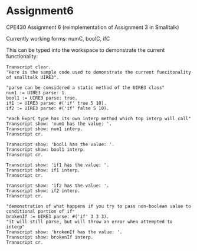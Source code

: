 # Assignment6
CPE430 Assignment 6 (reimplementation of Assignment 3 in Smalltalk)

Currently working forms: numC, boolC, ifC

This can be typed into the workspace to demonstrate the current functionality:

```
Transcript clear.
"Here is the sample code used to demonstrate the current funcitonality of smalltalk UIRE3".

"parse can be considered a static method of the UIRE3 class"
num1 := UIRE3 parse: 1.
bool1 := UIRE3 parse: true.
if1 := UIRE3 parse: #('if' true 5 10).
if2 := UIRE3 parse: #('if' false 5 10).

"each ExprC type has its own interp method which top interp will call"
Transcript show: 'num1 has the value: '.
Transcript show: num1 interp.
Transcript cr.

Transcript show: 'bool1 has the value: '.
Transcript show: bool1 interp.
Transcript cr.

Transcript show: 'if1 has the value: '.
Transcript show: if1 interp.
Transcript cr.

Transcript show: 'if2 has the value: '.
Transcript show: if2 interp.
Transcript cr.

"demonstration of what happens if you try to pass non-boolean value to conditional portion of if"
brokenIf := UIRE3 parse: #('if' 3 3 3).
"it will still parse, but will throw an error when attempted to interp"
Transcript show: 'brokenIf has the value: '.
Transcript show: brokenIf interp.
Transcript cr.
```
